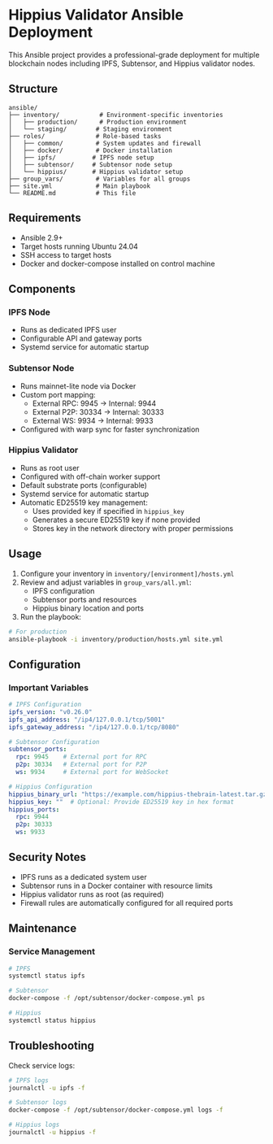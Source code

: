 # Hippius Validator Ansible Deployment

This Ansible project provides a professional-grade deployment for multiple blockchain nodes including IPFS, Subtensor, and Hippius validator nodes.

## Structure

```
ansible/
├── inventory/           # Environment-specific inventories
│   ├── production/      # Production environment
│   └── staging/        # Staging environment
├── roles/              # Role-based tasks
│   ├── common/         # System updates and firewall
│   ├── docker/         # Docker installation
│   ├── ipfs/          # IPFS node setup
│   ├── subtensor/     # Subtensor node setup
│   └── hippius/       # Hippius validator setup
├── group_vars/         # Variables for all groups
├── site.yml            # Main playbook
└── README.md           # This file
```

## Requirements

- Ansible 2.9+
- Target hosts running Ubuntu 24.04
- SSH access to target hosts
- Docker and docker-compose installed on control machine

## Components

### IPFS Node
- Runs as dedicated IPFS user
- Configurable API and gateway ports
- Systemd service for automatic startup

### Subtensor Node
- Runs mainnet-lite node via Docker
- Custom port mapping:
  - External RPC: 9945 → Internal: 9944
  - External P2P: 30334 → Internal: 30333
  - External WS: 9934 → Internal: 9933
- Configured with warp sync for faster synchronization

### Hippius Validator
- Runs as root user
- Configured with off-chain worker support
- Default substrate ports (configurable)
- Systemd service for automatic startup
- Automatic ED25519 key management:
  - Uses provided key if specified in `hippius_key`
  - Generates a secure ED25519 key if none provided
  - Stores key in the network directory with proper permissions

## Usage

1. Configure your inventory in `inventory/[environment]/hosts.yml`
2. Review and adjust variables in `group_vars/all.yml`:
   - IPFS configuration
   - Subtensor ports and resources
   - Hippius binary location and ports
3. Run the playbook:

```bash
# For production
ansible-playbook -i inventory/production/hosts.yml site.yml
```

## Configuration

### Important Variables

```yaml
# IPFS Configuration
ipfs_version: "v0.26.0"
ipfs_api_address: "/ip4/127.0.0.1/tcp/5001"
ipfs_gateway_address: "/ip4/127.0.0.1/tcp/8080"

# Subtensor Configuration
subtensor_ports:
  rpc: 9945    # External port for RPC
  p2p: 30334   # External port for P2P
  ws: 9934     # External port for WebSocket

# Hippius Configuration
hippius_binary_url: "https://example.com/hippius-thebrain-latest.tar.gz"
hippius_key: ""  # Optional: Provide ED25519 key in hex format
hippius_ports:
  rpc: 9944
  p2p: 30333
  ws: 9933
```

## Security Notes

- IPFS runs as a dedicated system user
- Subtensor runs in a Docker container with resource limits
- Hippius validator runs as root (as required)
- Firewall rules are automatically configured for all required ports

## Maintenance

### Service Management

```bash
# IPFS
systemctl status ipfs

# Subtensor
docker-compose -f /opt/subtensor/docker-compose.yml ps

# Hippius
systemctl status hippius
```

## Troubleshooting

Check service logs:
```bash
# IPFS logs
journalctl -u ipfs -f

# Subtensor logs
docker-compose -f /opt/subtensor/docker-compose.yml logs -f

# Hippius logs
journalctl -u hippius -f
```
